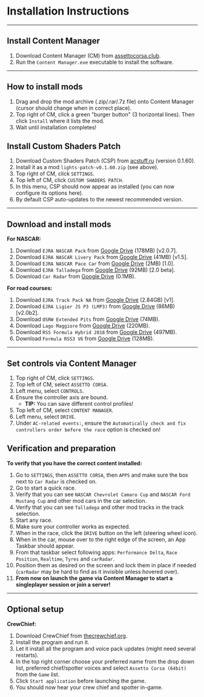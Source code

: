 # Installation Instructions

---

## Install Content Manager
1. Download Content Manager (CM) from [assettocorsa.club](https://acstuff.ru/app/latest.zip).
2. Run the `Content Manager.exe` executable to install the software.

---

## How to install mods
1. Drag and drop the mod archive (.zip/.rar/.7z file) onto Content Manager (cursor should change when in correct place).
2. Top right of CM, click a green "burger button" (3 horizontal lines). Then click `Install` where it lists the mod.
3. Wait until installation completes!


## Install Custom Shaders Patch
1. Download Custom Shaders Patch (CSP) from [acstuff.ru](https://acstuff.ru/patch/?get=0.1.60) (version 0.1.60).
2. Install it as a mod `lights-patch-v0.1.60.zip` (see above).
3. Top right of CM, click `SETTINGS`.
4. Top left of CM, click `CUSTOM SHADERS PATCH`.
5. In this menu, CSP should now appear as installed (you can now configure its options here).
6. By default CSP auto-updates to the newest recommended version.

---

## Download and install mods
__For NASCAR:__
1. Download `EJRA NASCAR Pack` from [Google Drive](https://drive.google.com/file/d/196fOz98v8G-52m7KsEV25DhbRq9EeBw_/view?usp=sharing) (178MB) [v2.0.7].
2. Download `EJRA NASCAR Livery Pack` from [Google Drive](https://drive.google.com/file/d/1_ebC5At-glAXMPWDVJ5KsEmH5H4vBnnH/view?usp=sharing) (41MB) [v1.5].
3. Download `EJRA NASCAR Pace Car` from [Google Drive](https://drive.google.com/file/d/1tXNKMTwS0ZX6C7OxRQ0k3DOOA_Hy2PED/view?usp=sharing) (2MB) [1.0].
4. Download `EJRA Talladega` from [Google Drive](https://drive.google.com/file/d/1NqPpVZIGH_VaUG8u-ghdYQml691acCny/view?usp=sharing) (92MB) [2.0 beta].
5. Download `Car Radar` from [Google Drive](https://drive.google.com/file/d/1WIuSABrA-mefJI1GfibTMYnT4QwM6N7O/view?usp=sharing) (0.1MB).

__For road courses:__
1. Download `EJRA Track Pack NA` from [Google Drive](https://drive.google.com/file/d/1n1387DfT3fJF23fq9dG5EqQmCa9liY86/view?usp=sharing) (2.84GB) [v1].
2. Download `EJRA Ligier JS P3 (LMP3)` from [Google Drive](https://drive.google.com/file/d/12Ot2F_LtxoRQocWFzN517GJO3olYiuWf/view?usp=sharing) (86MB) [v2.0b2].
3. Download `OSRW Extended Pits` from [Google Drive](https://drive.google.com/file/d/1m5lsExdaKg1vezcCIeCUqYJncfS9szfY/view?usp=sharing) (74MB).
4. Download `Lago Maggiore` from [Google Drive](https://drive.google.com/file/d/196h5P_E2qnIzJI-Un1nxat6NQLGopa9F/view?usp=sharing) (220MB).
5. Download `RSS Formula Hybrid 2018` from [Google Drive](https://drive.google.com/file/d/1qpZSus0qKqsGieKIT9sZF9zl7DkIg0L7/view?usp=sharing) (497MB).
6. Download `Formula RSS3 V6` from [Google Drive](https://drive.google.com/file/d/11FLQ9ZMcFR1qyoIDXRCeZBfghkk1q-eD/view?usp=sharing) (128MB).

---

## Set controls via Content Manager
1. Top right of CM, click `SETTINGS`.
2. Top left of CM, select `ASSETTO CORSA`.
2. Left menu, select `CONTROLS`.
3. Ensure the controller axis are bound.
    - **TIP:** You can save different control profiles!
4. Top left of CM, select `CONTENT MANAGER`.
5. Left menu, select `DRIVE`.
6. Under `AC-related events:`, ensure the `Automatically check and fix controllers order before the race` option is checked on!

## Verification and preparation
__To verify that you have the correct content installed:__
1. Go to `SETTINGS`, then `ASSETTO CORSA`, then `APPS` and make sure the box next to `Car Radar` is checked on.
2. Go to start a quick race.
3. Verify that you can see `NASCAR Chevrolet Camaro Cup` and `NASCAR Ford Mustang Cup` and other mod cars in the car selection.
4. Verify that you can see `Talladega` and other mod tracks in the track selection.
5. Start any race.
6. Make sure your controller works as expected.
7. When in the race, click the `DRIVE` button on the left (steering wheel icon).
8. When in the car, mouse over to the right edge of the screen, an App Taskbar should appear.
9. From that taskbar select following apps: `Performance Delta`, `Race Position`, `Realtime`, `Tyres` and `carRadar`.
10. Position them as desired on the screen and lock them in place if needed (`carRadar` may be hard to find as it invisible unless hovered over).
11. **From now on launch the game via Content Manager to start a singleplayer session or join a server!**

---

## Optional setup
__CrewChief:__
1. Download CrewChief from [thecrewchief.org](http://thecrewchief.org/forum.php).
2. Install the program and run it.
3. Let it install all the program and voice pack updates (might need several restarts).
4. In the top right corner choose your preferred name from the drop down list, preferred chief/spotter voices and select `Assetto Corsa (64bit)` from the `Game` list.
5. Click `Start application` before launching the game.
6. You should now hear your crew chief and spotter in-game.
